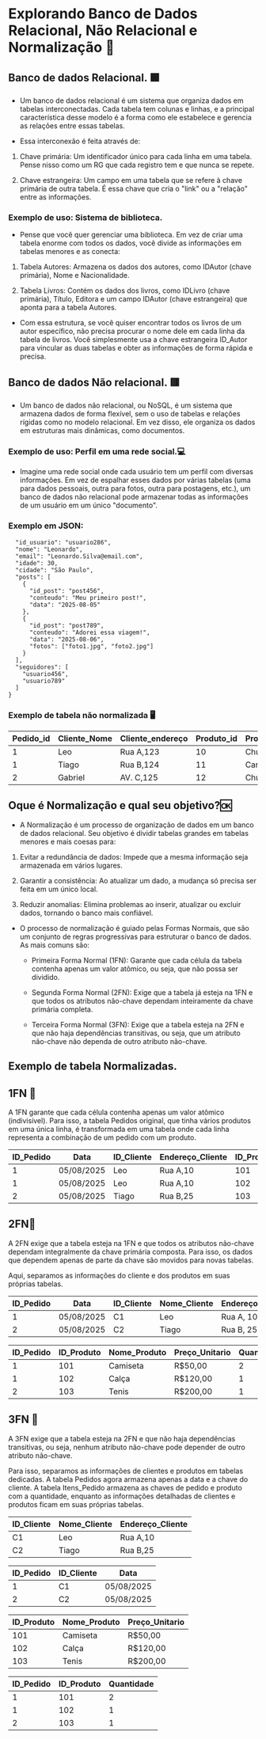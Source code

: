 
# Explorando Banco de Dados Relacional, Não Relacional e Normalização 📖 

## Banco de dados **Relacional**. 🟩

- Um banco de dados relacional é um sistema que organiza dados em tabelas interconectadas. Cada tabela tem colunas e linhas, e a principal característica desse modelo é a forma como ele estabelece e gerencia as relações entre essas tabelas.

- Essa interconexão é feita através de:

1. Chave primária: Um identificador único para cada linha em uma tabela. Pense nisso como um RG que cada registro tem e que nunca se repete.

2. Chave estrangeira: Um campo em uma tabela que se refere à chave primária de outra tabela. É essa chave que cria o "link" ou a "relação" entre as informações.

### Exemplo de uso: Sistema de biblioteca.

- Pense que você quer gerenciar uma biblioteca. Em vez de criar uma tabela enorme com todos os dados, você divide as informações em tabelas menores e as conecta:

1. Tabela Autores: Armazena os dados dos autores, como IDAutor (chave primária), Nome e Nacionalidade.

2. Tabela Livros: Contém os dados dos livros, como IDLivro (chave primária), Título, Editora e um campo IDAutor (chave estrangeira) que aponta para a tabela Autores.

- Com essa estrutura, se você quiser encontrar todos os livros de um autor específico, não precisa procurar o nome dele em cada linha da tabela de livros. Você simplesmente usa a chave estrangeira ID_Autor para vincular as duas tabelas e obter as informações de forma rápida e precisa.

## Banco de dados **Não relacional**. 🟥

- Um banco de dados não relacional, ou NoSQL, é um sistema que armazena dados de forma flexível, sem o uso de tabelas e relações rígidas como no modelo relacional. Em vez disso, ele organiza os dados em estruturas mais dinâmicas, como documentos.

### Exemplo de uso: Perfil em uma rede social.💻

- Imagine uma rede social onde cada usuário tem um perfil com diversas informações. Em vez de espalhar esses dados por várias tabelas (uma para dados pessoais, outra para fotos, outra para postagens, etc.), um banco de dados não relacional pode armazenar todas as informações de um usuário em um único "documento".
### Exemplo em **JSON**:

```{
  "id_usuario": "usuario286",
  "nome": "Leonardo",
  "email": "Leonardo.Silva@email.com",
  "idade": 30,
  "cidade": "São Paulo",
  "posts": [
    {
      "id_post": "post456",
      "conteudo": "Meu primeiro post!",
      "data": "2025-08-05"
    },
    {
      "id_post": "post789",
      "conteudo": "Adorei essa viagem!",
      "data": "2025-08-06",
      "fotos": ["foto1.jpg", "foto2.jpg"]
    }
  ],
  "seguidores": [
    "usuario456",
    "usuario789"
  ]
}
```
### Exemplo de tabela não normalizada 🖥️

|Pedido_id|Cliente_Nome|Cliente_endereço|Produto_id|Produto_Nome|Quantidade|Preço_Total|
|------------|----------------|-------------------|------------|-----------------|-------------|-----------|
|1|Leo|Rua A,123|10|Chuteira|1|R$300,00|
|1|Tiago|Rua B,124|11|Caneleira|2|R$50,00|
|2|Gabriel|AV. C,125|12|Chuteira|2|R$600,00|

## Oque é **Normalização** e qual seu objetivo?🆗

- A Normalização é um processo de organização de dados em um banco de dados relacional. Seu objetivo é dividir tabelas grandes em tabelas menores e mais coesas para:

1. Evitar a redundância de dados: Impede que a mesma informação seja armazenada em vários lugares.

2. Garantir a consistência: Ao atualizar um dado, a mudança só precisa ser feita em um único local.

3. Reduzir anomalias: Elimina problemas ao inserir, atualizar ou excluir dados, tornando o banco mais confiável.

- O processo de normalização é guiado pelas Formas Normais, que são um conjunto de regras progressivas para estruturar o banco de dados. As mais comuns são:

  - Primeira Forma Normal (1FN): Garante que cada célula da tabela contenha apenas um valor atômico, ou seja, que não possa ser dividido.

  - Segunda Forma Normal (2FN): Exige que a tabela já esteja na 1FN e que todos os atributos não-chave dependam inteiramente da chave primária completa.

  - Terceira Forma Normal (3FN): Exige que a tabela esteja na 2FN e que não haja dependências transitivas, ou seja, que um atributo não-chave não dependa de outro atributo não-chave.

## Exemplo de tabela **Normalizadas**.

## **1FN** 🥇

A 1FN garante que cada célula contenha apenas um valor atômico (indivisível). Para isso, a tabela Pedidos original, que tinha vários produtos em uma única linha, é transformada em uma tabela onde cada linha representa a combinação de um pedido com um produto.



| ID_Pedido | Data       | ID_Cliente | Endereço_Cliente | ID_Produto | Nome_Produto | Preço_Unitario | Quantidade |   |   |
|-----------|------------|------------|------------------|------------|--------------|----------------|------------|---|---|
| 1         | 05/08/2025 | Leo        | Rua A,10         | 101        | Camiseta     | R$50,00        | 2          |   
| 1         | 05/08/2025 | Leo        | Rua A,10         | 102        | Calça        | R$120,00       | 1          |   
| 2         | 05/08/2025 | Tiago      | Rua B,25         | 103        | Tenis        | R$200,00       | 1          
         
## **2FN**🥈

A 2FN exige que a tabela esteja na 1FN e que todos os atributos não-chave dependam integralmente da chave primária composta. Para isso, os dados que dependem apenas de parte da chave são movidos para novas tabelas.

Aqui, separamos as informações do cliente e dos produtos em suas próprias tabelas.

| ID_Pedido | Data       | ID_Cliente | Nome_Cliente | Endereço_Cliente |      
|-----------|------------|------------|--------------|------------------|
| 1         | 05/08/2025 | C1         | Leo          | Rua A, 10        |
| 2         | 05/08/2025 | C2         | Tiago        | Rua B, 25        |    


| ID_Pedido | ID_Produto | Nome_Produto | Preço_Unitario | Quantidade |   
|-----------|------------|--------------|----------------|------------|
| 1         | 101        | Camiseta     | R$50,00        | 2          |   
| 1         | 102        | Calça        | R$120,00       | 1          |   
| 2         | 103        | Tenis        | R$200,00       | 1          |   


## **3FN** 🥉

A 3FN exige que a tabela esteja na 2FN e que não haja dependências transitivas, ou seja, nenhum atributo não-chave pode depender de outro atributo não-chave.

Para isso, separamos as informações de clientes e produtos em tabelas dedicadas. A tabela Pedidos agora armazena apenas a data e a chave do cliente. A tabela Itens_Pedido armazena as chaves de pedido e produto com a quantidade, enquanto as informações detalhadas de clientes e produtos ficam em suas próprias tabelas.

| ID_Cliente | Nome_Cliente | Endereço_Cliente |   
|------------|--------------|------------------|
| C1         | Leo          | Rua A,10         |   
| C2         | Tiago        | Rua B,25         |   


| ID_Pedido | ID_Cliente | Data       |
|-----------|------------|------------|
| 1         | C1         | 05/08/2025 |   
| 2         | C2         | 05/08/2025 |   


| ID_Produto | Nome_Produto | Preço_Unitario |   
|------------|--------------|----------------|
| 101        | Camiseta     | R$50,00        |   
| 102        | Calça        | R$120,00       |   
| 103        | Tenis        | R$200,00       | 

| ID_Pedido | ID_Produto | Quantidade |     
|-----------|------------|------------|
| 1         | 101        | 2          |   
| 1         | 102        | 1          |   
| 2         | 103        | 1          |  












